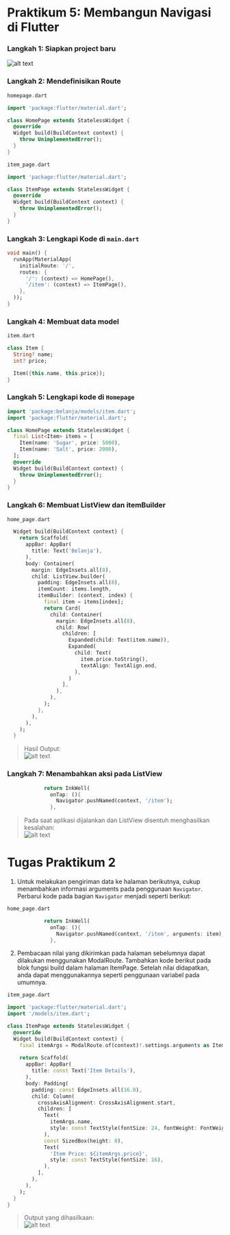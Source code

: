 # Praktikum 5: Membangun Navigasi di Flutter
### **Langkah 1: Siapkan project baru**
![alt text](../images/image-4.png)
### **Langkah 2: Mendefinisikan Route**
```dart
homepage.dart

import 'package:flutter/material.dart';

class HomePage extends StatelessWidget {
  @override
  Widget build(BuildContext context) {
    throw UnimplementedError();
  }
}
```
```dart
item_page.dart

import 'package:flutter/material.dart';

class ItemPage extends StatelessWidget {
  @override
  Widget build(BuildContext context) {
    throw UnimplementedError();
  } 
}
```
### **Langkah 3: Lengkapi Kode di ```main.dart```**
```dart
void main() {
  runApp(MaterialApp(
    initialRoute: '/',
    routes: {
      '/': (context) => HomePage(),
      '/item': (context) => ItemPage(),
    },
  ));
}
```
### **Langkah 4: Membuat data model**
```dart
item.dart

class Item {
  String? name;
  int? price;

  Item({this.name, this.price});  
}
```
### **Langkah 5: Lengkapi kode di ```Homepage```**
```dart
import 'package:belanja/models/item.dart';
import 'package:flutter/material.dart';

class HomePage extends StatelessWidget {
  final List<Item> items = [
    Item(name: 'Sugar', price: 5000),
    Item(name: 'Salt', price: 2000),
  ];
  @override
  Widget build(BuildContext context) {
    throw UnimplementedError();
  }
}
```
### **Langkah 6: Membuat ListView dan itemBuilder**
```dart
home_page.dart

  Widget build(BuildContext context) {
    return Scaffold(
      appBar: AppBar(
        title: Text('Belanja'),
      ),
      body: Container(
        margin: EdgeInsets.all(8),
        child: ListView.builder(
          padding: EdgeInsets.all(8),
          itemCount: items.length,
          itemBuilder: (context, index) {
            final item = items[index];
            return Card(
              child: Container(
                margin: EdgeInsets.all(8),
                child: Row(
                  children: [
                    Expanded(child: Text(item.name)),
                    Expanded(
                      child: Text(
                        item.price.toString(),
                        textAlign: TextAlign.end,
                      ),
                    )
                  ],
                ),
              ),
            );
          },
        ),
      ),
    );
  }
```
> Hasil Output:\
![alt text](../images/image-5.png)
### **Langkah 7: Menambahkan aksi pada ListView**
```dart
            return InkWell(
              onTap: (){
                Navigator.pushNamed(context, '/item');
              },
```
> Pada saat aplikasi dijalankan dan ListView disentuh menghasilkan kesalahan:\
![alt text](../images//image-6.png)

# Tugas Praktikum 2
1. Untuk melakukan pengiriman data ke halaman berikutnya, cukup menambahkan informasi arguments pada penggunaan ```Navigator```. Perbarui kode pada bagian ```Navigator``` menjadi seperti berikut:
```dart
home_page.dart

            return InkWell(
              onTap: (){
                Navigator.pushNamed(context, '/item', arguments: item);
              },
```
2. Pembacaan nilai yang dikirimkan pada halaman sebelumnya dapat dilakukan menggunakan ModalRoute. Tambahkan kode berikut pada blok fungsi build dalam halaman ItemPage. Setelah nilai didapatkan, anda dapat menggunakannya seperti penggunaan variabel pada umumnya.
```dart
item_page.dart

import 'package:flutter/material.dart';
import '/models/item.dart';

class ItemPage extends StatelessWidget {
  @override
  Widget build(BuildContext context) {
    final itemArgs = ModalRoute.of(context)!.settings.arguments as Item;
    
    return Scaffold(
      appBar: AppBar(
        title: const Text('Item Details'),
      ),
      body: Padding(
        padding: const EdgeInsets.all(16.0),
        child: Column(
          crossAxisAlignment: CrossAxisAlignment.start,
          children: [
            Text(
              itemArgs.name,
              style: const TextStyle(fontSize: 24, fontWeight: FontWeight.bold),
            ),
            const SizedBox(height: 8),
            Text(
              'Item Price: ${itemArgs.price}',
              style: const TextStyle(fontSize: 16),
            ),
          ],
        ),
      ),
    );
  } 
}
```
> Output yang dihasilkaan:\
![alt text](<../images/GIF 1.gif>)
